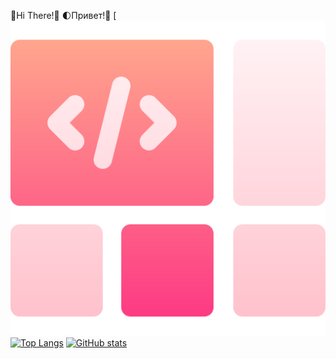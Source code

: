 🖤Hi There!🚫
🌓Привет!🖤
[![me](https://raw.githubusercontent.com/XenSideNBTS/XenSideNBTS/main/logo.png)
[![Top Langs](https://github-readme-stats.vercel.app/api/top-langs/?username=xensidenbts&show_icons=true&theme=dracula&border_radius=10&hide_border=true&hide_title=true&langs_count=3&layout=compact)](https://github.com/XenSideNBTS)
[![GitHub stats](https://github-readme-stats.vercel.app/api?username=xensidenbts&count_private=true&show_icons=true&theme=dracula&border_radius=10&hide_border=true&hide_title=true)](https://github.com/XenSideNBTS)
